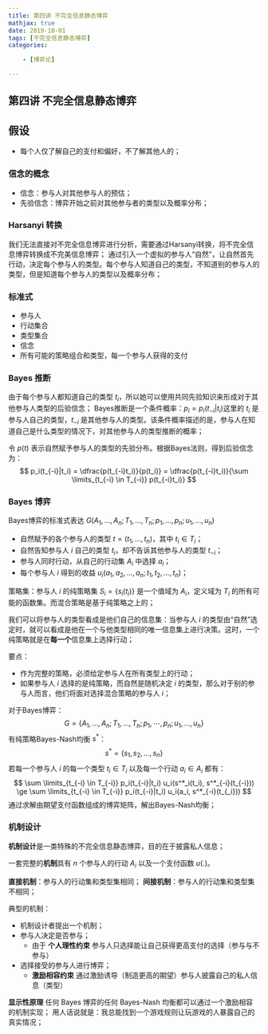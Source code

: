 ```yaml
---
title: 第四讲 不完全信息静态博弈
mathjax: true
date: 2019-10-01
tags: [不完全信息静态博弈]
categories: 

    - [博弈论]

---
```


## 第四讲 不完全信息静态博弈

## 假设

* 每个人仅了解自己的支付和偏好，不了解其他人的；

### 信念的概念

* 信念：参与人对其他参与人的预估；
* 先验信念：博弈开始之前对其他参与者的类型以及概率分布；

### Harsanyi 转换

我们无法直接对不完全信息博弈进行分析，需要通过Harsanyi转换，将不完全信息博弈转换成不完美信息博弈；
通过引入一个虚拟的参与人“自然”，让自然首先行动，决定每个参与人的类型。每个参与人知道自己的类型，不知道别的参与人的类型，但是知道每个参与人的类型以及概率分布；

### 标准式

* 参与人
* 行动集合
* 类型集合
* 信念
* 所有可能的策略组合和类型，每一个参与人获得的支付

### Bayes 推断

由于每个参与人都知道自己的类型 $t_i$，所以她可以使用共同先验知识来形成对于其他参与人类型的后验信念；
Bayes推断是一个条件概率：$p_i = p_i(t_{-i}|t_i)$这里的 $t_i$ 是参与人自己的类型，$t_{-i}$ 是其他参与人的类型。该条件概率描述的是，参与人在知道自己是什么类型的情况下，对其他参与人的类型推断的概率；

令 $p(t)$ 表示自然赋予参与人的类型的先验分布。根据Bayes法则，得到后验信念为：
$$
p_i(t_{-i}|t_i) = \dfrac{p(t_{-i}t_i)}{p(t_i)} = \dfrac{p(t_{-i}t_i)}{\sum \limits_{t_{-i} \in T_{-i}} p(t_{-i}t_i)}
$$

### Bayes 博弈

Bayes博弈的标准式表达 $G(A_1, \dots, A_n; T_1, \dots, T_n; p_1, \dots, p_n; u_1, \dots, u_n)$

* 自然赋予的各个参与人的类型 $t = (t_1, \dots, t_n)$，其中 $t_i \in T_i$；
* 自然告知参与人 $i$ 自己的类型 $t_i$，却不告诉其他参与人的类型 $t_{-i}$；
* 参与人同时行动，从自己的行动集 $A_i$ 中选择 $a_i$；
* 每个参与人 $i$ 得到的收益 $u_i(a_1, a_2, \dots, a_n; t_1, t_2, \dots, t_n)$；

策略集：参与人 $i$ 的纯策略集 $S_i = \{s_i(t_i)\}$ 是一个值域为 $A_i$，定义域为 $T_i$ 的所有可能的函数集。而混合策略是基于纯策略之上的；

我们可以将参与人的类型看成是他们自己的信息集：当参与人 $i$ 的类型由“自然”选定时，就可以看成是他在一个与他类型相同的唯一信息集上进行决策。这时，一个纯策略就是在**每一个**信息集上选择行动；

要点：

* 作为完整的策略，必须给定参与人在所有类型上的行动；
* 如果参与人 $i$ 选择的是纯策略，而自然是随机决定 $i$ 的类型，那么对于别的参与人而言，他们将面对选择混合策略的参与人 $i$；

对于Bayes博弈：
$$
G = \{A_1, \dots, A_n; T_1, \dots, T_n; p_1, \dotsm, p_n; u_1, \dots, u_n\}
$$
有纯策略Bayes-Nash均衡 $s^*$：
$$
s^* = \{s_1, s_2, \dots, s_n\}
$$
若每一个参与人 $i$ 的每一个类型 $t_i \in T_i$ 以及每一个行动 $a_i \in A_i$ 都有：
$$
\sum \limits_{t_{-i} \in T_{-i}} p_i(t_{-i}|t_i) u_i(s^*_i(t_i), s^*_{-i}(t_{-i})) \ge  \sum \limits_{t_{-i} \in T_{-i}} p_i(t_{-i}|t_i) u_i(a_i, s^*_{-i}(t_{_i}))
$$
通过求解由期望支付函数组成的博弈矩阵，解出Bayes-Nash均衡；

### 机制设计

**机制设计**是一类特殊的不完全信息静态博弈，目的在于披露私人信息；

一套完整的**机制**具有 $n$ 个参与人的行动 $A_i$ 以及一个支付函数 $u(.)$。

**直接机制**：参与人的行动集和类型集相同；
**间接机制**：参与人的行动集和类型集不相同；

典型的机制：

* 机制设计者提出一个机制；
* 参与人决定是否参与；
  * 由于 **个人理性约束** 参与人只选择能让自己获得更高支付的选择（参与与不参与）
* 选择接受的参与人进行博弈；
  * **激励相容约束** 通过激励诱导（制造更高的期望）参与人披露自己的私人信息（类型）

**显示性原理** 任何 Bayes 博弈的任何 Bayes-Nash 均衡都可以通过一个激励相容的机制实现；
用人话说就是：我总能找到一个游戏规则让玩游戏的人暴露自己的真实情况；
